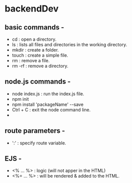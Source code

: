 # backendDev

## basic commands -
* cd : open a  directory.
* ls : lists all files and directories in the working directory.
* mkdir : create a folder.
* touch : create a simple file.
* rm : remove a file.
* rm -rf : remove a directory.


## node.js commands -
* node index.js : run the index.js file.
* npm init
* npm install 'packageName' --save
* Ctrl + C : exit the node command line.
* 



## route parameters -
* ':' : specify route variable.


## EJS -
* <%  ... %>  : logic (will not apper in the HTML)
* <%= ... %>  : will be rendered & added to the HTML.
